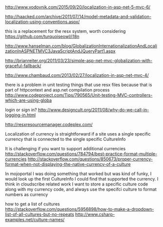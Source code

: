 

http://www.vodovnik.com/2015/09/20/localization-in-asp-net-5-mvc-6/

http://haacked.com/archive/2011/07/14/model-metadata-and-validation-localization-using-conventions.aspx/

this is a replacement for the resx system, worth considering
https://github.com/turquoiseowl/i18n


http://www.hanselman.com/blog/GlobalizationInternationalizationAndLocalizationInASPNETMVC3JavaScriptAndJQueryPart1.aspx

http://brianreiter.org/2011/03/23/simple-asp-net-mvc-globalization-with-graceful-fallback/

http://www.chambaud.com/2013/02/27/localization-in-asp-net-mvc-4/

there is a problem in unit testing things that use resx files because that is part of httpcontext and asp.net compilation process
http://www.codeproject.com/Tips/790565/Unit-testing-MVC-controllers-which-are-using-globa

login or sign in?
http://www.designcult.org/2011/08/why-do-we-call-in-logging-in.html

http://resxresourcemanager.codeplex.com/

Localization of currency is straightforward if a site uses a single specific currency that is connected to the single specific CultureInfo

It is challenging if you want to support additional currencies
http://stackoverflow.com/questions/784794/best-practice-format-multiple-currencies
http://stackoverflow.com/questions/850673/proper-currency-format-when-not-displaying-the-native-currency-of-a-culture

In mojoportal I was doing something that worked but was kind of funky, I would look up the first CultureInfo I could find that supported the currency.
I think in cloudscribe related work I want to store a specific culture code along with my currency code, and always use the specifci culture to format numbers as currency

how to get a list of cultures
http://stackoverflow.com/questions/5956898/how-to-make-a-dropdown-list-of-all-cultures-but-no-repeats
http://www.csharp-examples.net/culture-names/


